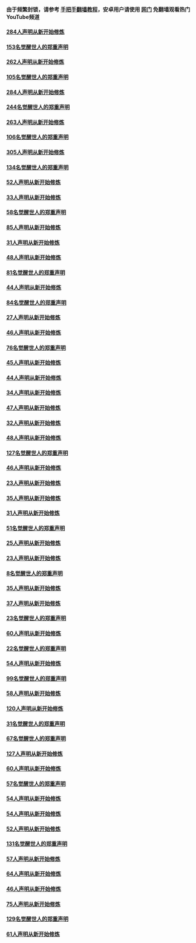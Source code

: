 #### 由于频繁封锁，请参考 [手把手翻墙教程](https://github.com/gfw-breaker/guides/wiki/)，安卓用户请使用 [网门](https://github.com/gfw-breaker/nogfw/blob/master/dl.md?t=04141800) 免翻墙观看热门YouTube频道 

#### [284人声明从新开始修炼](../pages/91/423296.md?t=04141800) 

#### [153名觉醒世人的郑重声明](../pages/91/423295.md?t=04141800) 

#### [262人声明从新开始修炼](../pages/91/423004.md?t=04141800) 

#### [105名觉醒世人的郑重声明](../pages/91/423003.md?t=04141800) 

#### [284人声明从新开始修炼](../pages/91/422707.md?t=04141800) 

#### [244名觉醒世人的郑重声明](../pages/91/422706.md?t=04141800) 

#### [263人声明从新开始修炼](../pages/91/422553.md?t=04141800) 

#### [106名觉醒世人的郑重声明](../pages/91/422552.md?t=04141800) 

#### [305人声明从新开始修炼](../pages/91/422153.md?t=04141800) 

#### [134名觉醒世人的郑重声明](../pages/91/422152.md?t=04141800) 

#### [52人声明从新开始修炼](../pages/91/421846.md?t=04141800) 

#### [33人声明从新开始修炼](../pages/91/421804.md?t=04141800) 

#### [58名觉醒世人的郑重声明](../pages/91/421845.md?t=04141800) 

#### [85人声明从新开始修炼](../pages/91/421769.md?t=04141800) 

#### [31人声明从新开始修炼](../pages/91/421763.md?t=04141800) 

#### [48人声明从新开始修炼](../pages/91/421605.md?t=04141800) 

#### [81名觉醒世人的郑重声明](../pages/91/421656.md?t=04141800) 

#### [44人声明从新开始修炼](../pages/91/421544.md?t=04141800) 

#### [84名觉醒世人的郑重声明](../pages/91/421543.md?t=04141800) 

#### [27人声明从新开始修炼](../pages/91/421465.md?t=04141800) 

#### [46人声明从新开始修炼](../pages/91/421454.md?t=04141800) 

#### [76名觉醒世人的郑重声明](../pages/91/421453.md?t=04141800) 

#### [45人声明从新开始修炼](../pages/91/421452.md?t=04141800) 

#### [44人声明从新开始修炼](../pages/91/421422.md?t=04141800) 

#### [34人声明从新开始修炼](../pages/91/421322.md?t=04141800) 

#### [47人声明从新开始修炼](../pages/91/421264.md?t=04141800) 

#### [32人声明从新开始修炼](../pages/91/421225.md?t=04141800) 

#### [48人声明从新开始修炼](../pages/91/421202.md?t=04141800) 

#### [127名觉醒世人的郑重声明](../pages/91/421224.md?t=04141800) 

#### [46人声明从新开始修炼](../pages/91/421203.md?t=04141800) 

#### [23人声明从新开始修炼](../pages/91/421138.md?t=04141800) 

#### [35人声明从新开始修炼](../pages/91/421122.md?t=04141800) 

#### [31人声明从新开始修炼](../pages/91/421081.md?t=04141800) 

#### [51名觉醒世人的郑重声明](../pages/91/421080.md?t=04141800) 

#### [25人声明从新开始修炼](../pages/91/421020.md?t=04141800) 

#### [23人声明从新开始修炼](../pages/91/420884.md?t=04141800) 

#### [8名觉醒世人的郑重声明](../pages/91/420883.md?t=04141800) 

#### [35人声明从新开始修炼](../pages/91/420809.md?t=04141800) 

#### [37人声明从新开始修炼](../pages/91/420766.md?t=04141800) 

#### [23名觉醒世人的郑重声明](../pages/91/420765.md?t=04141800) 

#### [60人声明从新开始修炼](../pages/91/420727.md?t=04141800) 

#### [22名觉醒世人的郑重声明](../pages/91/420726.md?t=04141800) 

#### [54人声明从新开始修炼](../pages/91/420529.md?t=04141800) 

#### [99名觉醒世人的郑重声明](../pages/91/420528.md?t=04141800) 

#### [58人声明从新开始修炼](../pages/91/420198.md?t=04141800) 

#### [120人声明从新开始修炼](../pages/91/420141.md?t=04141800) 

#### [31名觉醒世人的郑重声明](../pages/91/420197.md?t=04141800) 

#### [67名觉醒世人的郑重声明](../pages/91/420140.md?t=04141800) 

#### [127人声明从新开始修炼](../pages/91/420082.md?t=04141800) 

#### [60人声明从新开始修炼](../pages/91/420081.md?t=04141800) 

#### [57名觉醒世人的郑重声明](../pages/91/420080.md?t=04141800) 

#### [54人声明从新开始修炼](../pages/91/419533.md?t=04141800) 

#### [54人声明从新开始修炼](../pages/91/419532.md?t=04141800) 

#### [52人声明从新开始修炼](../pages/91/419531.md?t=04141800) 

#### [131名觉醒世人的郑重声明](../pages/91/419530.md?t=04141800) 

#### [57人声明从新开始修炼](../pages/91/419430.md?t=04141800) 

#### [64人声明从新开始修炼](../pages/91/419429.md?t=04141800) 

#### [46人声明从新开始修炼](../pages/91/419428.md?t=04141800) 

#### [75人声明从新开始修炼](../pages/91/419427.md?t=04141800) 

#### [129名觉醒世人的郑重声明](../pages/91/419426.md?t=04141800) 

#### [61人声明从新开始修炼](../pages/91/419198.md?t=04141800) 

